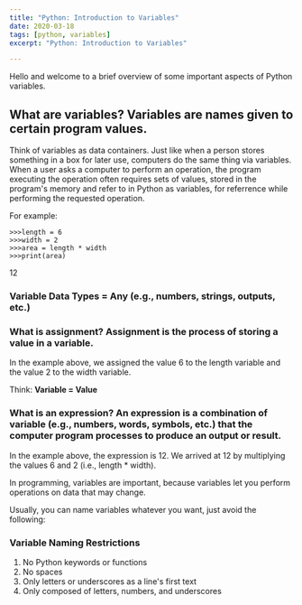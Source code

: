 ```yaml
---
title: "Python: Introduction to Variables"
date: 2020-03-18
tags: [python, variables]
excerpt: "Python: Introduction to Variables"

---
```


Hello and welcome to a brief overview of some important aspects of Python variables. 

## What are variables? Variables are names given to certain program values.

Think of variables as data containers. Just like when a person stores something in a box for later use, computers do the same thing via variables. When a user asks a computer to perform an operation, the program executing the operation often requires sets of values, stored in the program's memory and refer to in Python as variables, for referrence while performing the requested operation.

For example:
```
>>>length = 6
>>>width = 2
>>>area = length * width
>>>print(area)
```
12

### Variable Data Types = Any (e.g., numbers, strings, outputs, etc.)

### What is assignment? Assignment is the process of storing a value in a variable.
In the example above, we assigned the value 6 to the length variable and the value 2 to the width variable.

Think: __Variable = Value__

### What is an expression? An expression is a combination of variable (e.g., numbers, words, symbols, etc.) that the computer program processes to produce an output or result.
In the example above, the expression is 12. We arrived at 12 by multiplying the values 6 and 2 (i.e., length * width).

In programming, variables are important, because variables let you perform operations on data that may change.

Usually, you can name variables whatever you want, just avoid the following:

### Variable Naming Restrictions
1. No Python keywords or functions
2. No spaces
3. Only letters or underscores as a line's first text
4. Only composed of letters, numbers, and underscores
